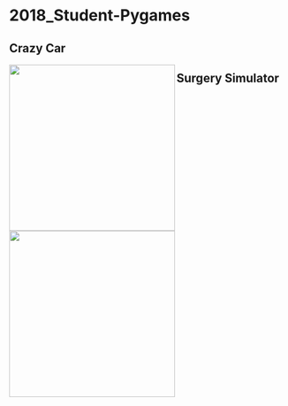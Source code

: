 # 2018_Student-Pygames
<h2> Crazy Car</h2>
<img align = "left" width="300" height="300" src = "https://github.com/saramargolin/2018_Student-Pygames/blob/master/Capture2.PNG" >

<h2> Surgery Simulator</h2>
<img align="left" width="300" height="300" src="https://github.com/saramargolin/2018_Student-Pygames/blob/master/Capture1.PNG" >


